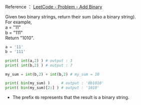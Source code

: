Reference ： [LeetCode - Problem - Add Binary](https://leetcode.com/problems/add-binary/description/)

Given two binary strings, return their sum (also a binary string).  
For example,  
a = "11"  
b = "111"  
Return "1010".  

```python
a = '11'
b = '111'

print( int(a,2) ) # output : 3
print( int(b,2) ) # output : 7

my_sum = int(b,2) + int(b,2) # my_sum = 10

print( bin(my_sum) )     # output : '0b1010'
print( bin(my_sum)[2:] ) # output : '1010'
```
* The prefix ```0b``` represents that the result is a binary string.

